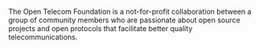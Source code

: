 The Open Telecom Foundation is a not-for-profit collaboration between a group of community members who are passionate about open source projects and open protocols that facilitate better quality telecommunications. 
